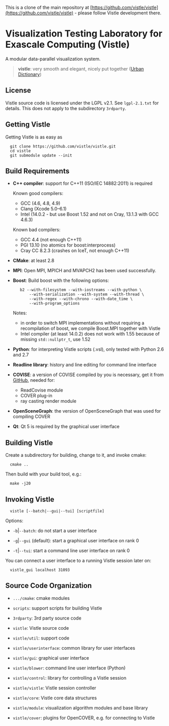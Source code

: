 This is a clone of the main repository at [https://github.com/vistle/vistle](https://github.com/vistle/vistle) -
please follow Vistle development there.

Visualization Testing Laboratory for Exascale Computing (Vistle)
================================================================

A modular data-parallel visualization system.

> **vistle**:
>	very smooth and elegant, nicely put together ([Urban Dictionary](http://www.urbandictionary.com/define.php?term=vistle))


License
-------

Vistle source code is licensed under the LGPL v2.1. See `lgpl-2.1.txt` for
details. This does not apply to the subdirectory `3rdparty`.


Getting Vistle
--------------

Getting Vistle is as easy as

      git clone https://github.com/vistle/vistle.git
      cd vistle
      git submodule update --init


Build Requirements
------------------

- **C++ compiler**:
  support for C++11 (ISO/IEC 14882:2011) is required

  Known good compilers:
  - GCC (4.6, 4.8, 4.9)
  - Clang (Xcode 5.0–6.1)
  - Intel (14.0.2 - but use Boost 1.52 and not on Cray, 13.1.3 with GCC 4.6.3)
  
  Known bad compilers:
  - GCC 4.4 (not enough C++11)
  - PGI 13.10 (no atomics for boost:interprocess)
  - Cray CC 8.2.3 (crashes on IceT, not enough C++11)

- **CMake**:
  at least 2.8

- **MPI**:
  Open MPI, MPICH and MVAPCH2 has been used successfully.

- **Boost**:
  Build boost with the following options:

         b2 --with-filesystem --with-iostreams --with-python \
             --with-serialization --with-system --with-thread \
             --with-regex --with-chrono --with-date_time \
             --with-program_options
     Notes:
     - in order to switch MPI implementations without requiring a recompilation of boost, we compile Boost.MPI together with Vistle
     - Intel compiler (at least 14.0.2) does not work with 1.55 because of missing `std::nullptr_t`, use 1.52

- **Python**:
  for interpreting Vistle scripts (.vsl), only tested with Python 2.6 and 2.7

- **Readline library**:
  history and line editing for command line interface

- **COVISE**:
  a version of COVISE compiled by you is necessary, get it from
  [GitHub](https://github.com/hlrs-vis/covise), needed for:
  
  - ReadCovise module
  - COVER plug-in
  - ray casting render module

- **OpenSceneGraph**:
  the version of OpenSceneGraph that was used for compiling COVER

- **Qt**:
  Qt 5 is required by the graphical user interface


Building Vistle
---------------

Create a subdirectory for building, change to it, and invoke cmake:

      cmake ..

Then build with your build tool, e.g.:

      make -j20

Invoking Vistle
---------------

      vistle [--batch|--gui|--tui] [scriptfile]

Options:

* `-b`|`--batch`:
  do not start a user interface

* `-g`|`--gui` (default):
  start a graphical user interface on rank 0

* `-t`|`--tui`:
  start a command line user interface on rank 0

You can connect a user interface to a running Vistle session later on:

      vistle_gui localhost 31093



Source Code Organization
------------------------

- `.../cmake`:
  cmake modules

- `scripts`:
  support scripts for building Vistle

- `3rdparty`:
  3rd party source code

- `vistle`:
  Vistle source code

- `vistle/util`:
  support code

- `vistle/userinterface`:
  common library for user interfaces

- `vistle/gui`:
  graphical user interface

- `vistle/blower`:
  command line user interface (Python)

- `vistle/control`:
  library for controlling a Vistle session

- `vistle/vistle`:
  Vistle session controller

- `vistle/core`:
  Vistle core data structures

- `vistle/module`:
  visualization algorithm modules and base library

- `vistle/cover`:
  plugins for OpenCOVER, e.g. for connecting to Vistle
